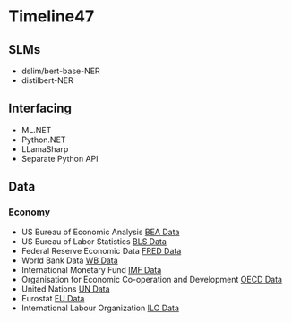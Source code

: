 # Timeline47

## SLMs
- dslim/bert-base-NER
- distilbert-NER

## Interfacing
- ML.NET
- Python.NET
- LLamaSharp
- Separate Python API

## Data
### Economy
- US Bureau of Economic Analysis [BEA Data](https://www.bea.gov/data)
- US Bureau of Labor Statistics [BLS Data](https://www.bls.gov/data/)
- Federal Reserve Economic Data [FRED Data](https://fred.stlouisfed.org/)
- World Bank Data [WB Data](https://data.worldbank.org/)
- International Monetary Fund [IMF Data](https://www.imf.org/en/Data)
- Organisation for Economic Co-operation and Development [OECD Data](https://data.oecd.org/)
- United Nations [UN Data](https://data.un.org/)
- Eurostat [EU Data](https://ec.europa.eu/eurostat/data/database)
- International Labour Organization [ILO Data](https://www.ilo.org/global/statistics-and-databases/lang--en/index.htm)